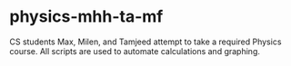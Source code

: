 # physics-mhh-ta-mf
CS students Max, Milen, and Tamjeed attempt to take a required Physics course. All scripts are used to automate calculations and graphing.
